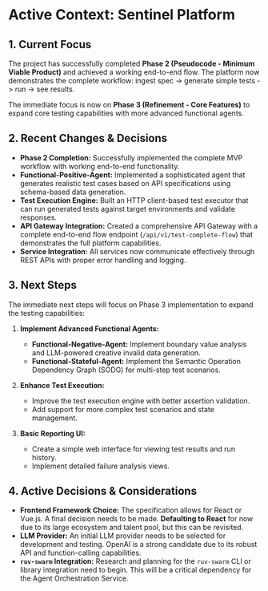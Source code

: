 # Active Context: Sentinel Platform

## 1. Current Focus

The project has successfully completed **Phase 2 (Pseudocode - Minimum Viable Product)** and achieved a working end-to-end flow. The platform now demonstrates the complete workflow: ingest spec -> generate simple tests -> run -> see results.

The immediate focus is now on **Phase 3 (Refinement - Core Features)** to expand core testing capabilities with more advanced functional agents.

## 2. Recent Changes & Decisions

- **Phase 2 Completion:** Successfully implemented the complete MVP workflow with working end-to-end functionality.
- **Functional-Positive-Agent:** Implemented a sophisticated agent that generates realistic test cases based on API specifications using schema-based data generation.
- **Test Execution Engine:** Built an HTTP client-based test executor that can run generated tests against target environments and validate responses.
- **API Gateway Integration:** Created a comprehensive API Gateway with a complete end-to-end flow endpoint (`/api/v1/test-complete-flow`) that demonstrates the full platform capabilities.
- **Service Integration:** All services now communicate effectively through REST APIs with proper error handling and logging.

## 3. Next Steps

The immediate next steps will focus on Phase 3 implementation to expand the testing capabilities:

1.  **Implement Advanced Functional Agents:**
    - **Functional-Negative-Agent:** Implement boundary value analysis and LLM-powered creative invalid data generation.
    - **Functional-Stateful-Agent:** Implement the Semantic Operation Dependency Graph (SODG) for multi-step test scenarios.

2.  **Enhance Test Execution:**
    - Improve the test execution engine with better assertion validation.
    - Add support for more complex test scenarios and state management.

3.  **Basic Reporting UI:**
    - Create a simple web interface for viewing test results and run history.
    - Implement detailed failure analysis views.

## 4. Active Decisions & Considerations

- **Frontend Framework Choice:** The specification allows for React or Vue.js. A final decision needs to be made. **Defaulting to React** for now due to its large ecosystem and talent pool, but this can be revisited.
- **LLM Provider:** An initial LLM provider needs to be selected for development and testing. OpenAI is a strong candidate due to its robust API and function-calling capabilities.
- **`ruv-swarm` Integration:** Research and planning for the `ruv-swarm` CLI or library integration need to begin. This will be a critical dependency for the Agent Orchestration Service.
